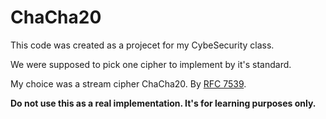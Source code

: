 # ChaCha20
This code was created as a projecet for my CybeSecurity class. 

We were supposed to pick one cipher to implement by it's standard.

My choice was a stream cipher ChaCha20. By [RFC 7539](https://datatracker.ietf.org/doc/html/rfc7539).

<b>Do not use this as a real implementation. It's for learning purposes only.</b>
